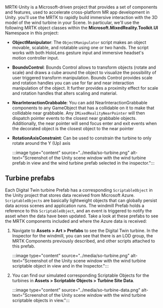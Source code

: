 MRTK-Unity is a Microsoft-driven project that provides a set of components and features, used to accelerate cross-platform MR app development in Unity. you'll use the MRTK to rapidly build immersive interaction with the 3D model of the wind turbine in your Scene. In particular, we'll use the following MRTK object classes within the **Microsoft.MixedReality.Toolkit.UI** Namespace in this project:

* **ObjectManipulator**: The `ObjectManipulator` script makes an object movable, scalable, and rotatable using one or two hands. The script works with both HoloLens gesture input and immersive headset's motion controller input.

* **BoundsControl**: Bounds Control allows to transform objects (rotate and scale) and draws a cube around the object to visualize the possibility of user triggered transform manipulation. Bounds Control provides scale and rotation handles you can use for far and near interaction manipulation of the object. It further provides a proximity effect for scale and rotation handles that alters scaling and material.

* **NearInteractionGrabbable**: You can add NearInteractionGrabbable components to any GameObject that has a collidable on it to make that collidable near grabbable. Any `IMixedRealityNearPointer` will then dispatch pointer events to the closest near grabbable objects. Additionally, the near pointer will send focus enter and exit events when the decorated object is the closest object to the near pointer

* **RotationAxisConstraint**: Can be used to constrain the turbine to only rotate around the Y (Up) axis

    :::image type="content" source="../media/so-turbine.png" alt-text="Screenshot of the Unity scene window with the wind turbine prefab in view and the wind turbine prefab selected in the inspector.":::

## Turbine prefabs

Each Digital Twin turbine Prefab has a corresponding `ScriptableObject` in the Unity project that stores data received from Microsoft Azure. `ScriptableObjects` are basically lightweight objects that can globally persist data across scenes and application runs. The windmill Prefab holds a reference to this `ScriptableObject`, and an event is triggered to notify the asset when the data have been updated. Take a look at these prefabs to see the MRTK components included and where the Azure data is received:

1. Navigate to **Assets > Art > Prefabs** to see the Digital Twin turbine. In the Inspector for the windmill, you can see that there is an LOD group, the MRTK Components previously described, and other scripts attached to this prefab.

    :::image type="content" source="../media/so-turbine.png" alt-text="Screenshot of the Unity scene window with the wind turbine scriptable object in view and in the Inspector.":::

2. You can find our simulated corresponding Scriptable Objects for the turbines in **Assets > Scriptable Objects > Turbine Site Data**.

    :::image type="content" source="../media/so-turbine-data.png" alt-text="Screenshot of the Unity scene window with the wind turbine scriptable objects in view.":::